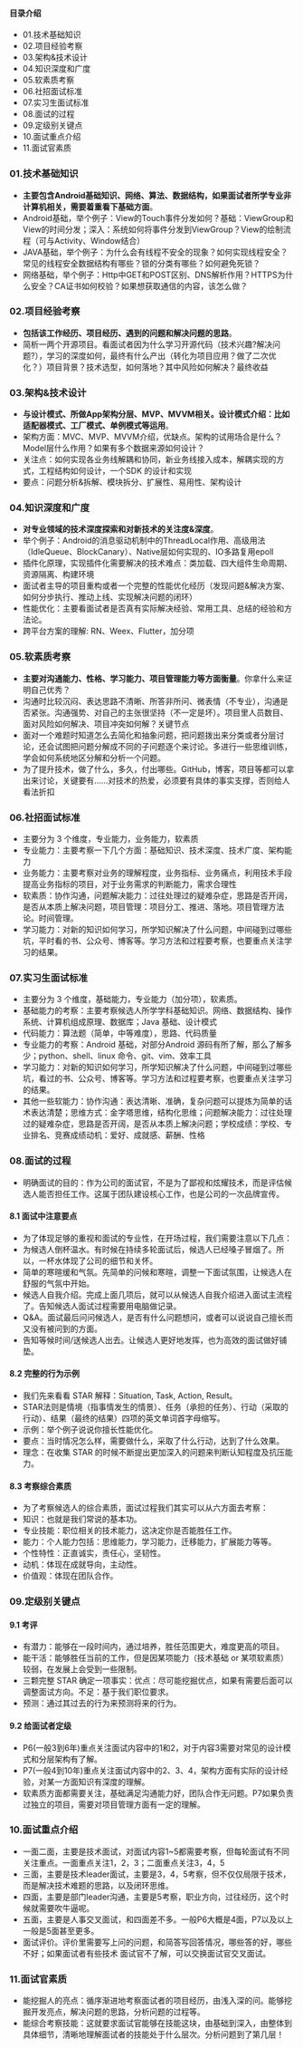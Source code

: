 #### 目录介绍
- 01.技术基础知识
- 02.项目经验考察
- 03.架构&技术设计
- 04.知识深度和广度
- 05.软素质考察
- 06.社招面试标准
- 07.实习生面试标准
- 08.面试的过程
- 09.定级别关键点
- 10.面试重点介绍
- 11.面试官素质



### 01.技术基础知识
- **主要包含Android基础知识、网络、算法、数据结构，如果面试者所学专业非计算机相关，需要着重看下基础方面**。
- Android基础，举个例子：View的Touch事件分发如何？基础：ViewGroup和View的时间分发；深入：系统如何将事件分发到ViewGroup？View的绘制流程（可与Activity、Window结合）
- JAVA基础，举个例子：为什么会有线程不安全的现象？如何实现线程安全？常见的线程安全数据结构有哪些？锁的分类有哪些？如何避免死锁？
- 网络基础，举个例子：Http中GET和POST区别、DNS解析作用？HTTPS为什么安全？CA证书如何校验？如果想获取通信的内容，该怎么做？



### 02.项目经验考察
- **包括该工作经历、项目经历、遇到的问题和解决问题的思路**。
- 简析一两个开源项目。看面试者因为什么学习开源代码（技术兴趣?解决问题?），学习的深度如何，最终有什么产出（转化为项目应用？做了二次优化？）项目背景？技术选型，如何落地？其中风险如何解决？最终收益



### 03.架构&技术设计
- **与设计模式、所做App架构分层、MVP、MVVM相关。设计模式介绍：比如适配器模式、工厂模式、单例模式等运用**。
- 架构方面：MVC、MVP、MVVM介绍，优缺点。架构的试用场合是什么？Model层什么作用？如果有多个数据来源如何设计？
- 关注点：如何实现各业务线解耦和协同，新业务线接入成本，解耦实现的方式，工程结构如何设计，一个SDK 的设计和实现
- 要点：问题分析&拆解、模块拆分、扩展性、易用性、架构设计



### 04.知识深度和广度
- **对专业领域的技术深度探索和对新技术的关注度&深度**。
- 举个例子：Android的消息驱动机制中的ThreadLocal作用、高级用法（IdleQueue、BlockCanary）、Native层如何实现的、IO多路复用epoll
- 插件化原理，实现插件化需要解决的技术难点：类加载、四大组件生命周期、资源隔离、构建环境
- 面试者主导的项目重构或者一个完整的性能优化经历（发现问题&解决方案、如何分步执行、推动上线、实现解决问题的闭环）
- 性能优化：主要看面试者是否真有实际解决经验、常用工具、总结的经验和方法论。
- 跨平台方案的理解: RN、Weex、Flutter，加分项



### 05.软素质考察
- **主要对沟通能力、性格、学习能力、项目管理能力等方面衡量**。你拿什么来证明自己优秀？
- 沟通时比较沉闷、表达思路不清晰、所答非所问、微表情（不专业），沟通是否紧张。沟通强势、对自己的主张很坚持（不一定是坏）。项目里人员数目、面对风险如何解决、项目冲突如何解？关键节点
- 面对一个难题时知道怎么去简化和抽象问题，把问题拨出来分类或者分层讨论，还会试图把问题分解成不同的子问题逐个来讨论。多进行一些思维训练，学会如何系统地区分解和分析一个问题。
- 为了提升技术，做了什么，多久，付出哪些。GitHub，博客，项目等都可以拿出来讨论，关键要有……对技术的热爱，必须要有具体的事实支撑，否则给人看法折扣



### 06.社招面试标准
- 主要分为 3 个维度，专业能力，业务能力，软素质
- 专业能力：主要考察一下几个方面：基础知识、技术深度、技术广度、架构能力
- 业务能力：主要考察对业务的理解程度，业务指标、业务痛点，利用技术手段提高业务指标的项目，对于业务需求的判断能力，需求合理性
- 软素质：协作沟通，问题解决能力：过往处理过的疑难杂症，思路是否开阔，是否从本质上解决问题，项目管理：项目分工、推进、落地。项目管理方法论。时间管理。
- 学习能力：对新的知识如何学习，所学知识解决了什么问题，中间碰到过哪些坑，平时看的书、公众号、博客等。学习方法和过程要考察，也要重点关注学习的结果。



### 07.实习生面试标准
- 主要分为 3 个维度，基础能力，专业能力（加分项），软素质。
- 基础能力的考察：主要考察候选人所学学科基础知识。网络、数据结构、操作系统、计算机组成原理、数据库；Java 基础、设计模式
- 代码能力：算法题（简单，中等难度），思路、代码质量
- 专业能力的考察：Android 基础，对部分Android 源码有所了解，那么了解多少；python、shell、linux 命令、git、vim、效率工具
- 学习能力：对新的知识如何学习，所学知识解决了什么问题，中间碰到过哪些坑，看过的书、公众号、博客等。学习方法和过程要考察，也要重点关注学习的结果。
- 其他一些软能力：协作沟通：表达清晰、准确，复杂问题可以提炼为简单的话术表达清楚；思维方式：金字塔思维，结构化思维；问题解决能力：过往处理过的疑难杂症，思路是否开阔，是否从本质上解决问题；学校成绩：学校、专业排名、竞赛成绩动机：爱好、成就感、薪酬、性格


### 08.面试的过程
- 明确面试的目的：作为公司的面试官，不是为了鄙视和炫耀技术，而是评估候选人能否担任工作。这属于团队建设核心工作，也是公司的一次品牌宣传。


#### 8.1 面试中注意要点
- 为了体现足够的重视和面试的专业性，在开场过程，我们需要注意以下几点：
- 为候选人倒杯温水。有时候在持续多轮面试后，候选人已经嗓子冒烟了。所以，一杯水体现了公司的细节和关怀。
- 简单的寒暄缓和气氛。先简单的问候和寒暄，调整一下面试氛围，让候选人在舒服的气氛中开始。
- 候选人自我介绍。完成上面几项后，就可以从候选人自我介绍进入面试主流程了。告知候选人面试过程需要用电脑做记录。
- Q&A。面试最后问问候选人，是否有什么问题想问，或者可以说说自己擅长而又没有被问到的方面。
- 告知等候时间/送候选人出去。让候选人更好地发挥，也为高效的面试做好铺垫。


#### 8.2 完整的行为示例
- 我们先来看看 STAR 解释：Situation, Task, Action, Result。
- STAR法则是情境（指事情发生的情景）、任务（承担的任务）、行动（采取的行动）、结果（最终的结果）四项的英文单词首字母缩写。
- 示例：举个例子说说你擅长性能优化。
- 要点：当时情况怎么样，需要做什么，采取了什么行动，达到了什么效果。
- 理念：在收集 STAR 的时候不断提出更加深入的问题来判断认知程度及抗压能力。


#### 8.3 考察综合素质
- 为了考察候选人的综合素质，面试过程我们其实可以从六方面去考察：
- 知识：也就是我们常说的基本功。
- 专业技能：职位相关的技术能力，这决定你是否能胜任工作。
- 能力：个人能力包括：思维能力，学习能力，迁移能力，扩展能力等等。
- 个性特性：正直诚实，责任心，坚韧性。
- 动机：体现在成就导向，主动性。
- 价值观：体现在团队合作。



### 09.定级别关键点
#### 9.1 考评
- 有潜力：能够在一段时间内，通过培养，胜任范围更大，难度更高的项目。
- 能干活：能够胜任当前的工作，但是因某项能力（技术基础 or 某项软素质）较弱，在发展上会受到一些限制。
- 三颗完整 STAR 确定一项事实：优点：尽可能挖掘优点，如果有需要后面可以调整面试方向。不足：基于我们职位要求。
- 预测：通过其过去的行为来预测将来的行为。



#### 9.2 给面试者定级
- P6(一般3到6年)重点关注面试内容中的1和2，对于内容3需要对常见的设计模式和分层架构有了解。
- P7(一般4到10年)重点关注面试内容中的2、3、4，架构方面有实际的设计经验，对某一方面知识有深度的理解。
- 软素质方面都需要关注，基础满足沟通能力好，团队合作无问题。P7如果负责过独立的项目，需要对项目管理方面有一定的理解。



### 10.面试重点介绍
- 一面二面，主要是技术面试，对面试内容1~5都需要考察，但每轮面试有不同关注重点。一面重点关注1，2，3；二面重点关注3，4，5
- 三面，主要是技术leader面试，主要是3，4，5考察，但不仅仅局限于技术，而是解决技术难题的思路，以及闭环思维。
- 四面，主要是部门leader沟通，主要是5考察，职业方向，过往经历，这个时候就需要吹牛逼呢。
- 五面，主要是人事交叉面试，和四面差不多。一般P6大概是4面，P7以及以上一般是5面甚至更多。
- 面试评价。评价里需要写上问的问题，和简答写回答情况，哪些答的好，哪些不好；如果面试者有些技术 面试官不了解，可以交换面试官交叉面试。



### 11.面试官素质
- 能挖掘人的亮点：循序渐进地考察面试者的项目经历，由浅入深的问。能够挖掘开发亮点，解决问题的思路，分析问题的过程等。
- 能综合考察技能：这就要求面试官能够在技能这块，由基础到深入，由整体到具体细节，清晰地理解面试者的技能处于什么层次。分析问题到了第几层！

